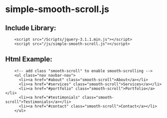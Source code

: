 # simple-smooth-scroll.js
## Include Library:
        <script src="/Scripts/jquery-3.1.1.min.js"></script>
        <script src="/js/simple-smooth-scroll.js"></script> 
## Html Example:
        <!-- add class "smooth-scroll" to enable smooth-scrolling -->
        <ul class="nav navbar-nav">
          <li><a href="#about" class="smooth-scroll">About</a></li>
          <li><a href="#services" class="smooth-scroll">Services</a></li>
          <li><a href="#portfolio" class="smooth-scroll">Portfolio</a></li>
          <li><a href="#testimonials" class="smooth-scroll">Testimonials</a></li>
          <li><a href="#contact" class="smooth-scroll">Contact</a></li>
        </ul>
